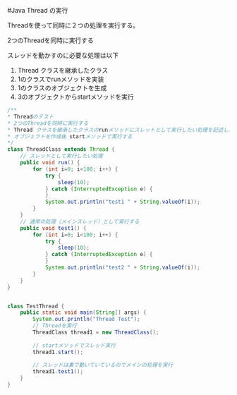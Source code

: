 #Java Thread の実行

Threadを使って同時に２つの処理を実行する。

2つのThreadを同時に実行する

スレッドを動かすのに必要な処理は以下

1.  Thread クラスを継承したクラス
2. 1のクラスでrunメソッドを実装
3. 1のクラスのオブジェクトを生成
4. 3のオブジェクトからstartメソッドを実行

```java:ThreadTest1.java
/**
* Threadのテスト
* 2つのThreadを同時に実行する
* Thread クラスを継承したクラスのrunメソッドにスレットとして実行したい処理を記述し、
* オブジェクトを作成後 startメソッドで実行する
*/
class ThreadClass extends Thread {
    // スレッドとして実行したい処理
    public void run() {
        for (int i=0; i<100; i++) {
            try {
                sleep(10);
            } catch (InterruptedException e) {
            }
            System.out.println("test1 " + String.valueOf(i));
        }
    }
    // 通常の処理（メインスレッド）として実行する
    public void test1() {
        for (int i=0; i<100; i++) {
            try {
                sleep(10);
            } catch (InterruptedException e) {
            }
            System.out.println("test2 " + String.valueOf(i));
        }
    }
}


class TestThread {
    public static void main(String[] args) {
        System.out.println("Thread Test");
        // Threadを実行
        ThreadClass thread1 = new ThreadClass();
        
        // startメソッドでスレッド実行
        thread1.start();
        
        // スレッドは裏で動いていているのでメインの処理を実行
        thread1.test1();
    }
}
```